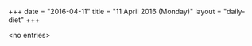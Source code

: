 +++
date = "2016-04-11"
title = "11 April 2016 (Monday)"
layout = "daily-diet"
+++


\<no entries\>


